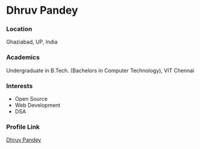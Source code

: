 # Dhruv Pandey

### Location

Ghaziabad, UP, India

### Academics

Undergraduate in B.Tech. (Bachelors in Computer Technology), VIT Chennai

### Interests

- Open Source
- Web Development
- DSA

### Profile Link

[Dhruv Pandey](https://github.com/Dhruvpandey08)
